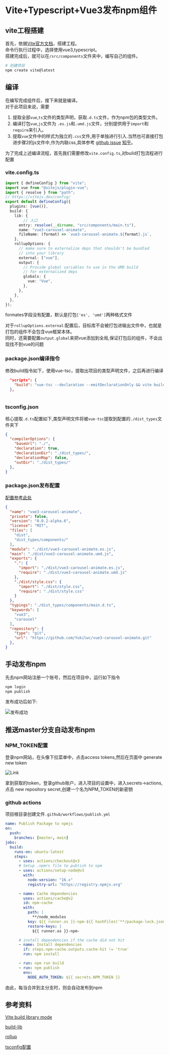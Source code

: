 # Vite+Typescript+Vue3发布npm组件

## vite工程搭建

首先，依据[Vite官方文档](https://vitejs.dev/guide/)，搭建工程。  
命令行执行过程中，选择使用vue3,typescript。  
搭建完成后，就可以在`/src/components`文件夹中，编写自己的组件。

```sh
# 创建项目
npm create vite@latest
```


## 编译

在编写完成组件后，接下来就是编译。  
对于此项目来说，需要
1. 提取全部`vue`,`ts`文件的类型声明，获取`.d.ts`文件，作为npm包的类型文件。
2. 编译打包`vue`,`js`文件为 `.es.js`和`.umd.js`文件，分别提供用于`import`和`require`来引入。
3. 提取`vue`文件中的样式为独立的`.css`文件,用于单独进行引入.当然也可直接打包进步骤2的js文件中,作为内联css,具体参考 [github issue](https://github.com/vitejs/vite/issues/1579) [知乎](https://www.zhihu.com/question/470701634)。

为了完成上述编译流程，首先我们需要修改`vite.config.ts`,对build打包流程进行配置  

### vite.config.ts


```ts
import { defineConfig } from "vite";
import vue from "@vitejs/plugin-vue";
import { resolve } from "path";
// https://vitejs.dev/config/
export default defineConfig({
  plugins: [vue()],
  build: {
    lib: {
        // 入口
      entry: resolve(__dirname, "src/components/main.ts"),
      name: "vue3-carousel-animate",
      fileName: (format) => `vue3-carousel-animate.${format}.js`,
    },
    rollupOptions: {
      // make sure to externalize deps that shouldn't be bundled
      // into your library
      external: ["vue"],
      output: {
        // Provide global variables to use in the UMD build
        // for externalized deps
        globals: {
          vue: "Vue",
        },
      },
    },
  },
});

```

formates字段没有配置，默认是打包`['es', 'umd']`两种格式文件

对于`rollupOptions.external`:配置后，目标库不会被打包进输出文件中，也就是打包的组件不会包含vue框架本体。  
同时，还需要配置`output.global`来把vue添加到全局,保证打包后的组件，不会出现找不到vue的问题


### package.json编译指令

修改build指令如下，使用vue-tsc，提取出项目的类型声明文件，之后再进行编译  

```json
  "scripts": {
    "build": "vue-tsc --declaration --emitDeclarationOnly && vite build",
  },
 

```

### tsconfig.json

核心提取`.d.ts`配置如下,类型声明文件将被`vue-tsc`提取到配置的`./dist_types`文件夹下  

```json
{
  "compilerOptions": {
    "baseUrl": "./",
    "declaration": true,
    "declarationDir": "./dist_types/",
    "declarationMap": false,
    "outDir": "./dist_types/"
  },
}

```

### package.json发布配置

[配置参考此处](../PackageJson.md)


```json
{
  "name": "vue3-carousel-animate",
  "private": false,
  "version": "0.0.2-alpha.6",
  "license": "MIT",
  "files": [
    "dist",
    "dist_types/components/"
  ],
  "module": "./dist/vue3-carousel-animate.es.js",
  "main": "./dist/vue3-carousel-animate.umd.js",
  "exports": {
    ".": {
      "import": "./dist/vue3-carousel-animate.es.js",
      "require": "./dist/vue3-carousel-animate.umd.js"
    },
    "./dist/style.css": {
      "import": "./dist/style.css",
      "require": "./dist/style.css"
    }
  },
  "typings": "./dist_types/components/main.d.ts",
  "keywords": [
    "vue3",
    "carousel"
  ],
  "repository": {
    "type": "git",
    "url": "https://github.com/Yukilwc/vue3-carousel-animate.git"
  },
}

```


## 手动发布npm

先去npm网站注册一个账号，然后在项目中，运行如下指令

```sh
npm login
npm publish
```
发布成功后如下:

![发布成功](./images/微信截图_20220628163408.png)


## 推送master分支自动发布npm

### NPM_TOKEN配置

登录npm网站，在头像下拉菜单中，点击access tokens,然后在页面中 generate new token

![Link](./images/微信截图_20220628164237.png)

拿到获取的token，登录github账户，进入项目的设置中，进入secrets->actions,点击 new repository secret,创建一个名为NPM_TOKEN的新密钥  

### github actions

项目根目录创建文件`.github/workflows/publish.yml` 
```yml
name: Publish Package to npmjs
on:
  push:
    branches: [master, main]
jobs:
  build:
    runs-on: ubuntu-latest
    steps:
      - uses: actions/checkout@v3
      # Setup .npmrc file to publish to npm
      - uses: actions/setup-node@v3
        with:
          node-version: "16.x"
          registry-url: "https://registry.npmjs.org"

      - name: Cache dependencies
        uses: actions/cache@v2
        id: npm-cache
        with:
          path: |
            **/node_modules
          key: ${{ runner.os }}-npm-${{ hashFiles('**/package-lock.json') }}
          restore-keys: |
            ${{ runner.os }}-npm-

      # install dependencies if the cache did not hit
      - name: Install dependencies
        if: steps.npm-cache.outputs.cache-hit != 'true'
        run: npm install

      - run: npm run build
      - run: npm publish
        env:
          NODE_AUTH_TOKEN: ${{ secrets.NPM_TOKEN }}
```

由此，每当合并到主分支时，则会自动发布到npm

## 参考资料

[Vite build library mode](https://vitejs.dev/guide/build.html#library-mode)

[build-lib](https://vitejs.dev/config/#build-lib)

[rollup](https://rollupjs.org/guide/en/#big-list-of-options)

[tsconfig配置](https://www.typescriptlang.org/tsconfig)

